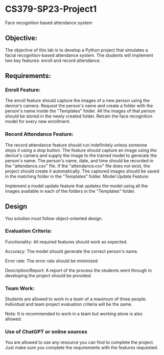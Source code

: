 # CS379-SP23-Project1
Face recognition based attendance system


## Objective:
The objective of this lab is to develop a Python project that simulates a facial recognition-based attendance system. The students will implement two key features: enroll and record attendance.

## Requirements:

### Enroll Feature:
The enroll feature should capture the images of a new person using the device's camera.
Request the person's name and create a folder with the person's name inside the "Templates" folder.
All the images of that person should be stored in the newly created folder.
Retrain the face recognition model for every new enrollment.

### Record Attendance Feature:
The record attendance feature should run indefinitely unless someone stops it using a stop button.
The feature should capture an image using the device's camera and supply the image to the trained model to generate the person's name.
The person's name, date, and time should be recorded in the "attendance.csv" file.
If the "attendance.csv" file does not exist, the project should create it automatically.
The captured images should be saved in the matching folder in the "Templates" folder.
Model Update Feature:

Implement a model update feature that updates the model using all the images available in each of the folders in the "Templates" folder.

## Design

You solution must follow object-oriented design. 

### Evaluation Criteria:
Functionality: All required features should work as expected.

Accuracy: The model should generate the correct person's name.

Error rate: The error rate should be minimized.

Description/Report: A report of the process the students went through in developing the project should be provided.

### Team Work:

Students are allowed to work in a team of a maximum of three people.
Individual and team project evaluation criteria will be the same.

Note:
It is recommended to work in a team but working alone is also allowed.

### Use of ChatGPT or online sources
You are allowed to use any resource you can find to complete the project. Just make sure you complete the requirements with the features requested. 

